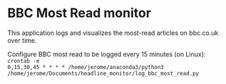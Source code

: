# BBC Most Read monitor

This application logs and visualizes the most-read articles on bbc.co.uk over time.

Configure BBC most read to be logged every 15 minutes (on Linux):  
`crontab -e`  
`0,15,30,45 * * * * /home/jerome/anaconda3/python3 /home/jerome/Documents/headline_monitor/log_bbc_most_read.py`
